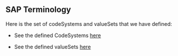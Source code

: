 ## SAP Terminology
Here is the set of codeSystems and valueSets that we have defined:

- See the defined CodeSystems [here](https://simplifier.net/fhirapiofsappatientmanagementis-h/~resources?category=CodeSystem&sortBy=RankScore_desc)

- See the defined valueSets [here](https://simplifier.net/fhirapiofsappatientmanagementis-h/~resources?category=ValueSet&sortBy=RankScore_desc)